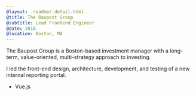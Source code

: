 ```yaml
---
@layout: .readme/.detail.html
@title: The Baupost Group
@subtitle: Lead Frontend Engineer
@date: 2018
@location: Boston, MA
---
```

The Baupost Group is a Boston-based investment manager with a long-term,
value-oriented, multi-strategy approach to investing.

I led the front-end design, architecture, development, and testing of a new
internal reporting portal.

- Vue.js
